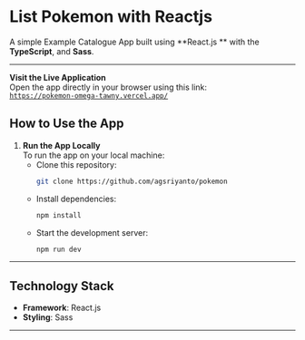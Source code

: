# List Pokemon with Reactjs

A simple Example Catalogue App built using **React.js ** with the **TypeScript**, and **Sass**.

---
**Visit the Live Application**  
  Open the app directly in your browser using this link:  
  [`https://pokemon-omega-tawny.vercel.app/`](https://pokemon-omega-tawny.vercel.app/) 

## **How to Use the App**

1. **Run the App Locally**  
   To run the app on your local machine:  
   - Clone this repository:  
     ```bash
     git clone https://github.com/agsriyanto/pokemon
     ```  
   - Install dependencies:  
     ```bash
     npm install
     ```  
   - Start the development server:  
     ```bash
     npm run dev
     ```  

---

## **Technology Stack**

- **Framework**: React.js 
- **Styling**: Sass


---
